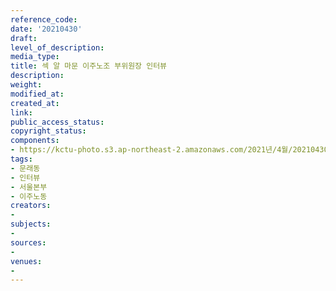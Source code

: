 ```yaml
---
reference_code: 
date: '20210430'
draft: 
level_of_description: 
media_type: 
title: 섹 알 마문 이주노조 부위원장 인터뷰
description: 
weight: 
modified_at: 
created_at: 
link: 
public_access_status: 
copyright_status: 
components:
- https://kctu-photo.s3.ap-northeast-2.amazonaws.com/2021년/4월/20210430-섹+알+마문+이주노조+부위원장+인터뷰_문래동_인터뷰_서울본부_이주노동/photo_2021-05-06_14-25-56.jpg
tags:
- 문래동
- 인터뷰
- 서울본부
- 이주노동
creators:
- 
subjects:
- 
sources:
- 
venues:
- 
---
```


